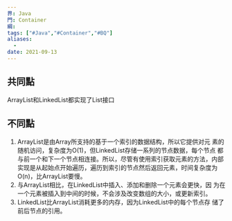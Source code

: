 ```yaml
---
界: Java
門: Container
綱: 
tags: ["#Java","#Container","#BQ"]
aliases:
  - 
date: 2021-09-13
---
```


## 共同點
ArrayList和LinkedList都实现了List接口

## 不同點

1.	ArrayList是由Array所支持的基于一个索引的数据结构，所以它提供对元 素的随机访问，复杂度为O(1)，但LinkedList存储一系列的节点数据，每个节点 都与前一个和下一个节点相连接。所以，尽管有使用索引获取元素的方法，内部 实现是从起始点开始遍历，遍历到索引的节点然后返回元素，时间复杂度为 O(n)，比ArrayList要慢。 
2.	与ArrayList相比，在LinkedList中插入、添加和删除一个元素会更快，因 为在一个元素被插入到中间的时候，不会涉及改变数组的大小，或更新索引。 
3.	LinkedList比ArrayList消耗更多的内存，因为LinkedList中的每个节点存 储了前后节点的引用。
